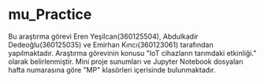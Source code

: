 # mu_Practice
Bu araştırma görevi Eren Yeşilcan(360125504), Abdulkadir Dedeoğlu(360125035) ve Emirhan Kıncı(360123061) tarafından yapılmaktadır.
Araştırma görevinin konusu "IoT cihazların tarımdaki etkinliği." olarak belirlenmiştir.
Mini proje sunumları ve Jupyter Notebook dosyaları hafta numarasına göre "MP" klasörleri içerisinde bulunmaktadır.
